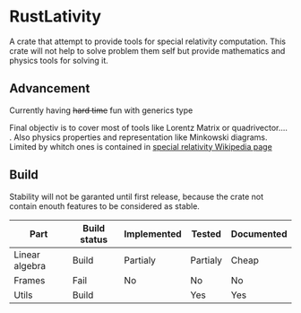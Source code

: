 # RustLativity

A crate that attempt to provide tools for special relativity computation.
This crate will not help to solve problem them self but provide mathematics and physics
tools for solving it.

## Advancement
Currently having ~~hard time~~ fun with generics type

Final objectiv is to cover most of tools like Lorentz Matrix or quadrivector.... . Also physics properties and representation like Minkowski diagrams.
Limited by whitch ones is contained in [special relativity Wikipedia page](https://en.wikipedia.org/wiki/Special_relativity)

## Build
Stability will not be garanted until first release, because the crate not contain enouth features to be considered as stable.

| Part           	| Build status 	| Implemented 	| Tested   	| Documented 	|
|----------------	|--------------	|-------------	|----------	|------------	|
| Linear algebra 	| Build        	| Partialy    	| Partialy 	| Cheap      	|
| Frames        	| Fail         	| No          	| No       	| No         	|
| Utils          	| Build        	|             	| Yes      	| Yes        	|
